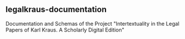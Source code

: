 ## legalkraus-documentation
Documentation and Schemas of the Project "Intertextuality in the Legal Papers of Karl Kraus. A Scholarly Digital Edition"
